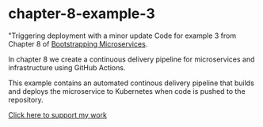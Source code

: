 # chapter-8-example-3

"Triggering deployment with a minor update
Code for example 3 from Chapter 8 of [Bootstrapping Microservices](https://www.bootstrapping-microservices.com).

In chapter 8 we create a continuous delivery pipeline for microservices and infrastructure using GitHub Actions.

This example contains an automated continous delivery pipeline that builds and deploys the microservice to Kubernetes when code is pushed to the repository.

[Click here to support my work](https://www.codecapers.com.au/about#support-my-work)

